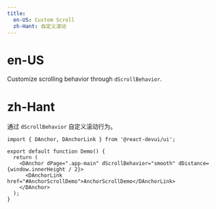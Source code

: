 ```yaml
---
title:
  en-US: Custom Scroll
  zh-Hant: 自定义滚动
---
```


# en-US

Customize scrolling behavior through `dScrollBehavior`.

# zh-Hant

通过 `dScrollBehavior` 自定义滚动行为。

```tsx
import { DAnchor, DAnchorLink } from '@react-devui/ui';

export default function Demo() {
  return (
    <DAnchor dPage=".app-main" dScrollBehavior="smooth" dDistance={window.innerHeight / 2}>
      <DAnchorLink href="#AnchorScrollDemo">AnchorScrollDemo</DAnchorLink>
    </DAnchor>
  );
}
```
